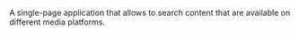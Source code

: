 A single-page application that allows to search 
content that are available on different media platforms.
